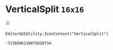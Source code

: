 # VerticalSplit `16x16`
<img src="/img/VerticalSplit.png" width=16 height=16>

``` CSharp
EditorGUIUtility.IconContent("VerticalSplit")
```
```
-7136896110875638734
```
